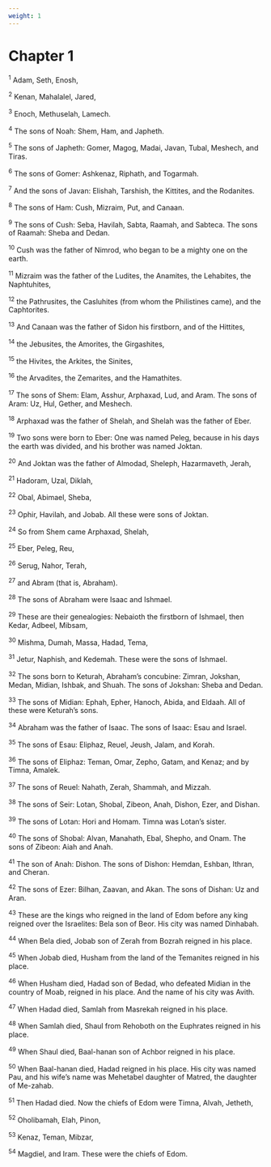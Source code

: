 ```yaml
---
weight: 1
---
```


# Chapter 1

<sup>1</sup> Adam, Seth, Enosh, 

<sup>2</sup> Kenan, Mahalalel, Jared, 

<sup>3</sup> Enoch, Methuselah, Lamech. 

<sup>4</sup> The sons of Noah: Shem, Ham, and Japheth. 

<sup>5</sup> The sons of Japheth: Gomer, Magog, Madai, Javan, Tubal, Meshech, and Tiras. 

<sup>6</sup> The sons of Gomer: Ashkenaz, Riphath, and Togarmah. 

<sup>7</sup> And the sons of Javan: Elishah, Tarshish, the Kittites, and the Rodanites. 

<sup>8</sup> The sons of Ham: Cush, Mizraim, Put, and Canaan. 

<sup>9</sup> The sons of Cush: Seba, Havilah, Sabta, Raamah, and Sabteca. The sons of Raamah: Sheba and Dedan. 

<sup>10</sup> Cush was the father of Nimrod, who began to be a mighty one on the earth. 

<sup>11</sup> Mizraim was the father of the Ludites, the Anamites, the Lehabites, the Naphtuhites, 

<sup>12</sup> the Pathrusites, the Casluhites (from whom the Philistines came), and the Caphtorites. 

<sup>13</sup> And Canaan was the father of Sidon his firstborn, and of the Hittites, 

<sup>14</sup> the Jebusites, the Amorites, the Girgashites, 

<sup>15</sup> the Hivites, the Arkites, the Sinites, 

<sup>16</sup> the Arvadites, the Zemarites, and the Hamathites. 

<sup>17</sup> The sons of Shem: Elam, Asshur, Arphaxad, Lud, and Aram. The sons of Aram: Uz, Hul, Gether, and Meshech. 

<sup>18</sup> Arphaxad was the father of Shelah, and Shelah was the father of Eber. 

<sup>19</sup> Two sons were born to Eber: One was named Peleg, because in his days the earth was divided, and his brother was named Joktan. 

<sup>20</sup> And Joktan was the father of Almodad, Sheleph, Hazarmaveth, Jerah, 

<sup>21</sup> Hadoram, Uzal, Diklah, 

<sup>22</sup> Obal, Abimael, Sheba, 

<sup>23</sup> Ophir, Havilah, and Jobab. All these were sons of Joktan. 

<sup>24</sup> So from Shem came Arphaxad, Shelah, 

<sup>25</sup> Eber, Peleg, Reu, 

<sup>26</sup> Serug, Nahor, Terah, 

<sup>27</sup> and Abram (that is, Abraham). 

<sup>28</sup> The sons of Abraham were Isaac and Ishmael. 

<sup>29</sup> These are their genealogies: Nebaioth the firstborn of Ishmael, then Kedar, Adbeel, Mibsam, 

<sup>30</sup> Mishma, Dumah, Massa, Hadad, Tema, 

<sup>31</sup> Jetur, Naphish, and Kedemah. These were the sons of Ishmael. 

<sup>32</sup> The sons born to Keturah, Abraham’s concubine: Zimran, Jokshan, Medan, Midian, Ishbak, and Shuah. The sons of Jokshan: Sheba and Dedan. 

<sup>33</sup> The sons of Midian: Ephah, Epher, Hanoch, Abida, and Eldaah. All of these were Keturah’s sons. 

<sup>34</sup> Abraham was the father of Isaac. The sons of Isaac: Esau and Israel. 

<sup>35</sup> The sons of Esau: Eliphaz, Reuel, Jeush, Jalam, and Korah. 

<sup>36</sup> The sons of Eliphaz: Teman, Omar, Zepho, Gatam, and Kenaz; and by Timna, Amalek. 

<sup>37</sup> The sons of Reuel: Nahath, Zerah, Shammah, and Mizzah. 

<sup>38</sup> The sons of Seir: Lotan, Shobal, Zibeon, Anah, Dishon, Ezer, and Dishan. 

<sup>39</sup> The sons of Lotan: Hori and Homam. Timna was Lotan’s sister. 

<sup>40</sup> The sons of Shobal: Alvan, Manahath, Ebal, Shepho, and Onam. The sons of Zibeon: Aiah and Anah. 

<sup>41</sup> The son of Anah: Dishon. The sons of Dishon: Hemdan, Eshban, Ithran, and Cheran. 

<sup>42</sup> The sons of Ezer: Bilhan, Zaavan, and Akan. The sons of Dishan: Uz and Aran. 

<sup>43</sup> These are the kings who reigned in the land of Edom before any king reigned over the Israelites: Bela son of Beor. His city was named Dinhabah. 

<sup>44</sup> When Bela died, Jobab son of Zerah from Bozrah reigned in his place. 

<sup>45</sup> When Jobab died, Husham from the land of the Temanites reigned in his place. 

<sup>46</sup> When Husham died, Hadad son of Bedad, who defeated Midian in the country of Moab, reigned in his place. And the name of his city was Avith. 

<sup>47</sup> When Hadad died, Samlah from Masrekah reigned in his place. 

<sup>48</sup> When Samlah died, Shaul from Rehoboth on the Euphrates reigned in his place. 

<sup>49</sup> When Shaul died, Baal-hanan son of Achbor reigned in his place. 

<sup>50</sup> When Baal-hanan died, Hadad reigned in his place. His city was named Pau, and his wife’s name was Mehetabel daughter of Matred, the daughter of Me-zahab. 

<sup>51</sup> Then Hadad died. Now the chiefs of Edom were Timna, Alvah, Jetheth, 

<sup>52</sup> Oholibamah, Elah, Pinon, 

<sup>53</sup> Kenaz, Teman, Mibzar, 

<sup>54</sup> Magdiel, and Iram. These were the chiefs of Edom. 


